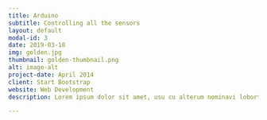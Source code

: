 ```yaml
---
title: Arduino
subtitle: Controlling all the sensors
layout: default
modal-id: 3
date: 2019-03-18
img: golden.jpg
thumbnail: golden-thumbnail.png
alt: image-alt
project-date: April 2014
client: Start Bootstrap
website: Web Development
description: Lorem ipsum dolor sit amet, usu cu alterum nominavi lobortis. At duo novum diceret. Tantas apeirian vix et, usu sanctus postulant inciderint ut, populo diceret necessitatibus in vim. Cu eum dicam feugiat noluisse.

---
```

